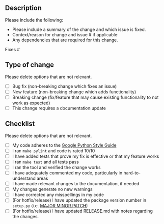 ## Description

Please include the following:
- Please include a summary of the change and which issue is fixed. 
- Context/reason for change and issue # if applicable
- Any dependencies that are required for this change.

Fixes #<issue>

## Type of change

Please delete options that are not relevant.

- [ ] Bug fix (non-breaking change which fixes an issue)
- [ ] New feature (non-breaking change which adds functionality)
- [ ] Breaking change (fix/feature that may cause existing functionality to not work as expected)
- [ ] This change requires a documentation update

## Checklist

Please delete options that are not relevant.

- [ ] My code adheres to the [Google Python Style Guide](https://google.github.io/styleguide/pyguide.html)
- [ ] I ran `make pylint` and code is rated 10/10
- [ ] I have added tests that prove my fix is effective or that my feature works
- [ ] I ran `make test` and all tests pass
- [ ] I ran the tool and verified the change works
- [ ] I have adequately commented my code, particularly in hard-to-understand areas
- [ ] I have made relevant changes to the documentation, if needed
- [ ] My changes generate no new warnings
- [ ] I have corrected any misspellings in my code
- [ ] (For hotfix/release) I have updated the package version number in `setup.py` (i.e. [MAJOR.MINOR.PATCH](https://semver.org/))
- [ ] (For hotfix/release) I have updated RELEASE.md with notes regarding the changes.
